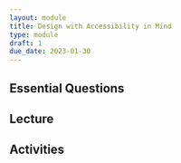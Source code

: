 ```yaml
---
layout: module
title: Design with Accessibility in Mind
type: module
draft: 1
due_date: 2023-01-30
---
```



## Essential Questions

## Lecture

## Activities